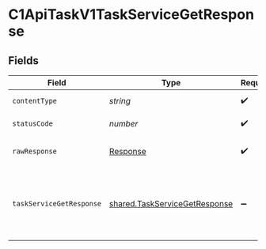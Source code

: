 # C1ApiTaskV1TaskServiceGetResponse


## Fields

| Field                                                                                                                            | Type                                                                                                                             | Required                                                                                                                         | Description                                                                                                                      |
| -------------------------------------------------------------------------------------------------------------------------------- | -------------------------------------------------------------------------------------------------------------------------------- | -------------------------------------------------------------------------------------------------------------------------------- | -------------------------------------------------------------------------------------------------------------------------------- |
| `contentType`                                                                                                                    | *string*                                                                                                                         | :heavy_check_mark:                                                                                                               | HTTP response content type for this operation                                                                                    |
| `statusCode`                                                                                                                     | *number*                                                                                                                         | :heavy_check_mark:                                                                                                               | HTTP response status code for this operation                                                                                     |
| `rawResponse`                                                                                                                    | [Response](https://developer.mozilla.org/en-US/docs/Web/API/Response)                                                            | :heavy_check_mark:                                                                                                               | Raw HTTP response; suitable for custom response parsing                                                                          |
| `taskServiceGetResponse`                                                                                                         | [shared.TaskServiceGetResponse](../../../sdk/models/shared/taskservicegetresponse.md)                                            | :heavy_minus_sign:                                                                                                               | The TaskServiceGetResponse returns a task view which has a task including JSONPATHs to the expanded items in the expanded array. |